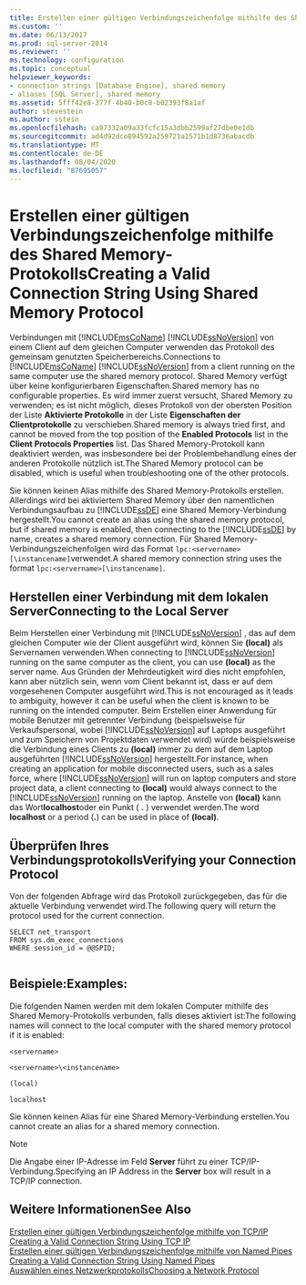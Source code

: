 ```yaml
---
title: Erstellen einer gültigen Verbindungszeichenfolge mithilfe des Shared Memory-Protokolls | Microsoft-Dokumentation
ms.custom: ''
ms.date: 06/13/2017
ms.prod: sql-server-2014
ms.reviewer: ''
ms.technology: configuration
ms.topic: conceptual
helpviewer_keywords:
- connection strings [Database Engine], shared memory
- aliases [SQL Server], shared memory
ms.assetid: 5fff42e8-377f-4b40-b0c8-b02393f8a1af
author: stevestein
ms.author: sstein
ms.openlocfilehash: ca97332a09a33fcfc15a3dbb2599af27dbe0e1db
ms.sourcegitcommit: ad4d92dce894592a259721a1571b1d8736abacdb
ms.translationtype: MT
ms.contentlocale: de-DE
ms.lasthandoff: 08/04/2020
ms.locfileid: "87695057"
---
```

# <a name="creating-a-valid-connection-string-using-shared-memory-protocol"></a><span data-ttu-id="519dd-102">Erstellen einer gültigen Verbindungszeichenfolge mithilfe des Shared Memory-Protokolls</span><span class="sxs-lookup"><span data-stu-id="519dd-102">Creating a Valid Connection String Using Shared Memory Protocol</span></span>
  <span data-ttu-id="519dd-103">Verbindungen mit [!INCLUDE[msCoName](../../includes/msconame-md.md)] [!INCLUDE[ssNoVersion](../../includes/ssnoversion-md.md)] von einem Client auf dem gleichen Computer verwenden das Protokoll des gemeinsam genutzten Speicherbereichs.</span><span class="sxs-lookup"><span data-stu-id="519dd-103">Connections to [!INCLUDE[msCoName](../../includes/msconame-md.md)] [!INCLUDE[ssNoVersion](../../includes/ssnoversion-md.md)] from a client running on the same computer use the shared memory protocol.</span></span> <span data-ttu-id="519dd-104">Shared Memory verfügt über keine konfigurierbaren Eigenschaften.</span><span class="sxs-lookup"><span data-stu-id="519dd-104">Shared memory has no configurable properties.</span></span> <span data-ttu-id="519dd-105">Es wird immer zuerst versucht, Shared Memory zu verwenden; es ist nicht möglich, dieses Protokoll von der obersten Position der Liste **Aktivierte Protokolle** in der Liste **Eigenschaften der Clientprotokolle** zu verschieben.</span><span class="sxs-lookup"><span data-stu-id="519dd-105">Shared memory is always tried first, and cannot be moved from the top position of the **Enabled Protocols** list in the **Client Protocols Properties** list.</span></span> <span data-ttu-id="519dd-106">Das Shared Memory-Protokoll kann deaktiviert werden, was insbesondere bei der Problembehandlung eines der anderen Protokolle nützlich ist.</span><span class="sxs-lookup"><span data-stu-id="519dd-106">The Shared Memory protocol can be disabled, which is useful when troubleshooting one of the other protocols.</span></span>  
  
 <span data-ttu-id="519dd-107">Sie können keinen Alias mithilfe des Shared Memory-Protokolls erstellen. Allerdings wird bei aktiviertem Shared Memory über den namentlichen Verbindungsaufbau zu [!INCLUDE[ssDE](../../includes/ssde-md.md)] eine Shared Memory-Verbindung hergestellt.</span><span class="sxs-lookup"><span data-stu-id="519dd-107">You cannot create an alias using the shared memory protocol, but if shared memory is enabled, then connecting to the [!INCLUDE[ssDE](../../includes/ssde-md.md)] by name, creates a shared memory connection.</span></span> <span data-ttu-id="519dd-108">Für Shared Memory-Verbindungszeichenfolgen wird das Format `lpc:<servername>[\instancename]`verwendet.</span><span class="sxs-lookup"><span data-stu-id="519dd-108">A shared memory connection string uses the format `lpc:<servername>[\instancename]`.</span></span>  
  
## <a name="connecting-to-the-local-server"></a><span data-ttu-id="519dd-109">Herstellen einer Verbindung mit dem lokalen Server</span><span class="sxs-lookup"><span data-stu-id="519dd-109">Connecting to the Local Server</span></span>  
 <span data-ttu-id="519dd-110">Beim Herstellen einer Verbindung mit [!INCLUDE[ssNoVersion](../../includes/ssnoversion-md.md)] , das auf dem gleichen Computer wie der Client ausgeführt wird, können Sie **(local)** als Servernamen verwenden.</span><span class="sxs-lookup"><span data-stu-id="519dd-110">When connecting to [!INCLUDE[ssNoVersion](../../includes/ssnoversion-md.md)] running on the same computer as the client, you can use **(local)** as the server name.</span></span> <span data-ttu-id="519dd-111">Aus Gründen der Mehrdeutigkeit wird dies nicht empfohlen, kann aber nützlich sein, wenn vom Client bekannt ist, dass er auf dem vorgesehenen Computer ausgeführt wird.</span><span class="sxs-lookup"><span data-stu-id="519dd-111">This is not encouraged as it leads to ambiguity, however it can be useful when the client is known to be running on the intended computer.</span></span> <span data-ttu-id="519dd-112">Beim Erstellen einer Anwendung für mobile Benutzer mit getrennter Verbindung (beispielsweise für Verkaufspersonal, wobei [!INCLUDE[ssNoVersion](../../includes/ssnoversion-md.md)] auf Laptops ausgeführt und zum Speichern von Projektdaten verwendet wird) würde beispielsweise die Verbindung eines Clients zu **(local)** immer zu dem auf dem Laptop ausgeführten [!INCLUDE[ssNoVersion](../../includes/ssnoversion-md.md)] hergestellt.</span><span class="sxs-lookup"><span data-stu-id="519dd-112">For instance, when creating an application for mobile disconnected users, such as a sales force, where [!INCLUDE[ssNoVersion](../../includes/ssnoversion-md.md)] will run on laptop computers and store project data, a client connecting to **(local)** would always connect to the [!INCLUDE[ssNoVersion](../../includes/ssnoversion-md.md)] running on the laptop.</span></span> <span data-ttu-id="519dd-113">Anstelle von **(local)** kann das Wort**localhost**oder ein Punkt ( **.** ) verwendet werden.</span><span class="sxs-lookup"><span data-stu-id="519dd-113">The word **localhost** or a period (**.**) can be used in place of **(local)**.</span></span>  
  
## <a name="verifying-your-connection-protocol"></a><span data-ttu-id="519dd-114">Überprüfen Ihres Verbindungsprotokolls</span><span class="sxs-lookup"><span data-stu-id="519dd-114">Verifying your Connection Protocol</span></span>  
 <span data-ttu-id="519dd-115">Von der folgenden Abfrage wird das Protokoll zurückgegeben, das für die aktuelle Verbindung verwendet wird.</span><span class="sxs-lookup"><span data-stu-id="519dd-115">The following query will return the protocol used for the current connection.</span></span>  
  
```  
SELECT net_transport   
FROM sys.dm_exec_connections   
WHERE session_id = @@SPID;  
  
```  
  
## <a name="examples"></a><span data-ttu-id="519dd-116">Beispiele:</span><span class="sxs-lookup"><span data-stu-id="519dd-116">Examples:</span></span>  
 <span data-ttu-id="519dd-117">Die folgenden Namen werden mit dem lokalen Computer mithilfe des Shared Memory-Protokolls verbunden, falls dieses aktiviert ist:</span><span class="sxs-lookup"><span data-stu-id="519dd-117">The following names will connect to the local computer with the shared memory protocol if it is enabled:</span></span>  
  
 `<servername>`  
  
 `<servername>\<instancename>`  
  
 `(local)`  
  
 `localhost`  
  
 <span data-ttu-id="519dd-118">Sie können keinen Alias für eine Shared Memory-Verbindung erstellen.</span><span class="sxs-lookup"><span data-stu-id="519dd-118">You cannot create an alias for a shared memory connection.</span></span>  
  
> [!NOTE]  
>  <span data-ttu-id="519dd-119">Die Angabe einer IP-Adresse im Feld **Server** führt zu einer TCP/IP-Verbindung.</span><span class="sxs-lookup"><span data-stu-id="519dd-119">Specifying an IP Address in the **Server** box will result in a TCP/IP connection.</span></span>  
  
## <a name="see-also"></a><span data-ttu-id="519dd-120">Weitere Informationen</span><span class="sxs-lookup"><span data-stu-id="519dd-120">See Also</span></span>  
 <span data-ttu-id="519dd-121">[Erstellen einer gültigen Verbindungszeichenfolge mithilfe von TCP/IP](../../../2014/tools/configuration-manager/creating-a-valid-connection-string-using-tcp-ip.md) </span><span class="sxs-lookup"><span data-stu-id="519dd-121">[Creating a Valid Connection String Using TCP IP](../../../2014/tools/configuration-manager/creating-a-valid-connection-string-using-tcp-ip.md) </span></span>  
 <span data-ttu-id="519dd-122">[Erstellen einer gültigen Verbindungszeichenfolge mithilfe von Named Pipes](../../../2014/tools/configuration-manager/creating-a-valid-connection-string-using-named-pipes.md) </span><span class="sxs-lookup"><span data-stu-id="519dd-122">[Creating a Valid Connection String Using Named Pipes](../../../2014/tools/configuration-manager/creating-a-valid-connection-string-using-named-pipes.md) </span></span>  
 [<span data-ttu-id="519dd-123">Auswählen eines Netzwerkprotokolls</span><span class="sxs-lookup"><span data-stu-id="519dd-123">Choosing a Network Protocol</span></span>](../../../2014/tools/configuration-manager/choosing-a-network-protocol.md)  
  
  
